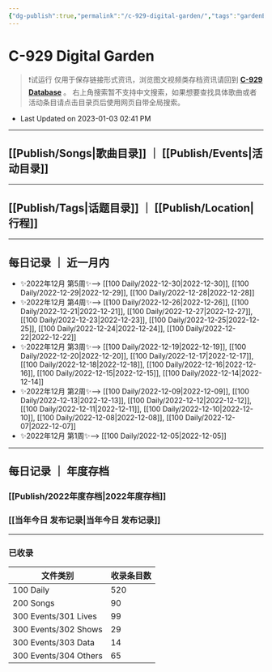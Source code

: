 ```yaml
---
{"dg-publish":true,"permalink":"/c-929-digital-garden/","tags":"gardenEntry","dgShowLocalGraph":true}
---
```


# C-929 Digital Garden

> ❗试运行
> 仅用于保存链接形式资讯，浏览图文视频类存档资讯请回到 **[C-929 Database](https://c929-song.super.site/)** 。
> 右上角搜索暂不支持中文搜索，如果想要查找具体歌曲或者活动条目请点击目录页后使用网页自带全局搜索。
- Last Updated on 2023-01-03 02:41 PM 

---

## [[Publish/Songs\|歌曲目录]] ｜ [[Publish/Events\|活动目录]]

---

## [[Publish/Tags\|话题目录]] ｜ [[Publish/Location\|行程]]

---

## 每日记录 ｜ 近一月内

- ✨2022年12月 第5周✨--> [[100 Daily/2022-12-30\|2022-12-30]], [[100 Daily/2022-12-29\|2022-12-29]], [[100 Daily/2022-12-28\|2022-12-28]]
- ✨2022年12月 第4周✨--> [[100 Daily/2022-12-26\|2022-12-26]], [[100 Daily/2022-12-21\|2022-12-21]], [[100 Daily/2022-12-27\|2022-12-27]], [[100 Daily/2022-12-23\|2022-12-23]], [[100 Daily/2022-12-25\|2022-12-25]], [[100 Daily/2022-12-24\|2022-12-24]], [[100 Daily/2022-12-22\|2022-12-22]]
- ✨2022年12月 第3周✨--> [[100 Daily/2022-12-19\|2022-12-19]], [[100 Daily/2022-12-20\|2022-12-20]], [[100 Daily/2022-12-17\|2022-12-17]], [[100 Daily/2022-12-18\|2022-12-18]], [[100 Daily/2022-12-16\|2022-12-16]], [[100 Daily/2022-12-15\|2022-12-15]], [[100 Daily/2022-12-14\|2022-12-14]]
- ✨2022年12月 第2周✨--> [[100 Daily/2022-12-09\|2022-12-09]], [[100 Daily/2022-12-13\|2022-12-13]], [[100 Daily/2022-12-12\|2022-12-12]], [[100 Daily/2022-12-11\|2022-12-11]], [[100 Daily/2022-12-10\|2022-12-10]], [[100 Daily/2022-12-08\|2022-12-08]], [[100 Daily/2022-12-07\|2022-12-07]]
- ✨2022年12月 第1周✨--> [[100 Daily/2022-12-05\|2022-12-05]]


---

## 每日记录 ｜ 年度存档

### [[Publish/2022年度存档\|2022年度存档]]
### [[当年今日 发布记录\|当年今日 发布记录]]

---

### 已收录

| 文件类别                  | 收录条目数 |
| --------------------- | ----- |
| 100 Daily             | 520   |
| 200 Songs             | 90    |
| 300 Events/301 Lives  | 99    |
| 300 Events/302 Shows  | 29    |
| 300 Events/303 Data   | 14    |
| 300 Events/304 Others | 65    |

